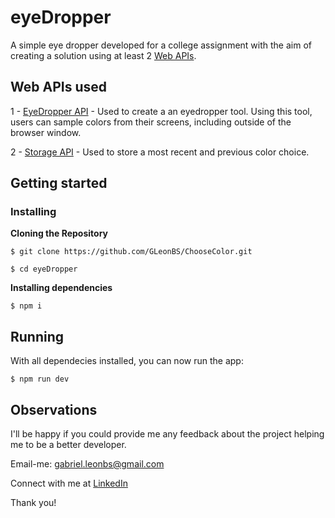 # eyeDropper

A simple eye dropper developed for a college assignment with the aim of creating a solution using at least 2 [Web APIs](https://developer.mozilla.org/en-US/docs/Web/API).

## Web APIs used

1 - [EyeDropper API](https://developer.mozilla.org/en-US/docs/Web/API/EyeDropper_API) - Used to create a an eyedropper tool. Using this tool, users can sample colors from their screens, including outside of the browser window.

2 - [Storage API](https://developer.mozilla.org/en-US/docs/Web/API/Storage_API) - Used to store a most recent and previous color choice.

## Getting started


### Installing

**Cloning the Repository**

```
$ git clone https://github.com/GLeonBS/ChooseColor.git

$ cd eyeDropper
```


**Installing dependencies** 

```
$ npm i
```

## Running

With all dependecies installed, you can now run the app: 

```
$ npm run dev
```

## Observations

I'll be happy if you could provide me any feedback about the project helping me to be a better developer.

Email-me: gabriel.leonbs@gmail.com

Connect with me at [LinkedIn](https://www.linkedin.com/in/gabriel-leon-brugnolo-de-souza-688aa91a1/)

Thank you!
